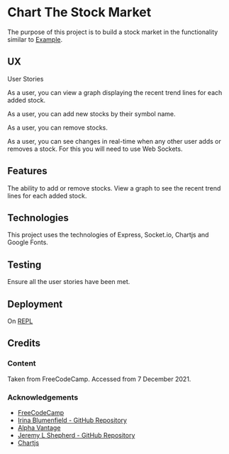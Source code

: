 # Chart The Stock Market

The purpose of this project is to build a stock market in the functionality similar to [Example](https://chart-the-stock-market.freecodecamp.rocks/).

## UX

User Stories

As a user, you can view a graph displaying the recent trend lines for each added stock.

As a user, you can add new stocks by their symbol name.

As a user, you can remove stocks.

As a user, you can see changes in real-time when any other user adds or removes a stock.  For this you will need to use Web Sockets.

## Features

The ability to add or remove stocks.  View a graph to see the recent trend lines for each added stock.

## Technologies

This project uses the technologies of Express, Socket.io, Chartjs and Google Fonts.

## Testing

Ensure all the user stories have been met.

## Deployment

On [REPL](https://chart-the-stock-market.ddxps46.repl.co)

## Credits

### Content

Taken from FreeCodeCamp.  Accessed from 7 December 2021.

### Acknowledgements

- [FreeCodeCamp](https://www.freecodecamp.org)
- [Irina Blumenfield - GitHub Repository](https://github.com/netmagik/Stocks-App)
- [Alpha Vantage](https://www.alphavantage.co)
- [Jeremy L Shepherd - GitHub Repository](https://github.com/jeremylshepherd/fcc-stockmarket-app)
- [Chartjs](https://chartjs.org)